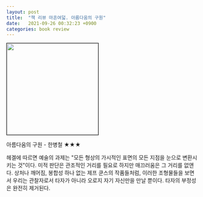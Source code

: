 ```yaml
---
layout: post
title:  "책 리뷰 마흔여덟. 아름다움의 구원"
date:   2021-09-26 00:32:23 +0900
categories: book review
---
```

<img width=240px style="border:1px solid black;" src="https://shopping-phinf.pstatic.net/main_3249036/32490365115.20220527043345.jpg?type=w300">

아름다움의 구원 - 한병철 ★★★

헤겔에 따르면 예술의 과제는 "모든 형상의 가시적인 표면의 모든 지점을 눈으로 변환시키는 것"이다. 미적 판단은 관조적인 거리를 필요로 하지만 매끄러움은 그 거리를 없앤다. 상처나 깨어짐, 봉합성 하나 없는 제프 쿤스의 작품들처럼, 이러한 조형물들을 보면서 우리는 관찰자로서 타자가 아니라 오로지 자기 자신만을 만날 뿐이다. 타자의 부정성은 완전히 제거된다.
